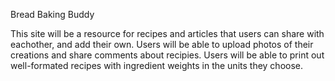 Bread Baking Buddy

This site will be a resource for recipes and articles that users can share with eachother, and add their own.  Users will be able to upload photos of their creations and share comments about recipies.  Users will be able to print out well-formated recipes with ingredient weights in the units they choose.   


